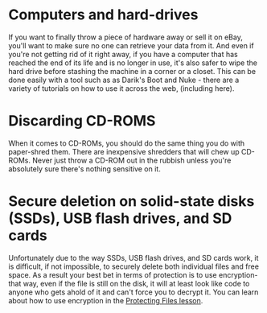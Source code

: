 [Title]: # (Secure deletion when discarding hardware)
[Order]: # (4)

# Computers and hard-drives

If you want to finally throw a piece of hardware away or sell it on eBay, you'll want to make sure no one can retrieve your data from it. And even if you're not getting rid of it right away, if you have a computer that has reached the end of its life and is no longer in use, it's also safer to wipe the hard drive before stashing the machine in a corner or a closet. This can be done easily with a tool such as as Darik's Boot and Nuke - there are a variety of tutorials on how to use it across the web, (including here).

# Discarding CD-ROMS

When it comes to CD-ROMs, you should do the same thing you do with paper-shred them. There are inexpensive shredders that will chew up CD-ROMs. Never just throw a CD-ROM out in the rubbish unless you're absolutely sure there's nothing sensitive on it.

# Secure deletion on solid-state disks (SSDs), USB flash drives, and SD cards

Unfortunately due to the way SSDs, USB flash drives, and SD cards work, it is difficult, if not impossible, to securely delete both individual files and free space. As a result your best bet in terms of protection is to use encryption-that way, even if the file is still on the disk, it will at least look like code to anyone who gets ahold of it and can't force you to decrypt it. You can learn about how to use encryption in the [Protecting Files lesson](umbrella://lesson/protecting-files).
